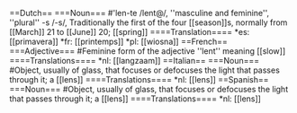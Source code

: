 ==Dutch==
===Noun===
#'len-te /lent@/, ''masculine and feminine'', ''plural'' -s /-s/,  Traditionally the first of the four [[season]]s, normally from [[March]] 21 to [[June]] 20; [[spring]]
====Translation====
*es: [[primavera]]
*fr: [[printemps]]
*pl: [[wiosna]]
==French==
===Adjective===
#Feminine form of the adjective ''lent'' meaning [[slow]]
====Translations====
*nl: [[langzaam]] 
==Italian==
===Noun===
#Object, usually of glass, that focuses or defocuses the light that passes through it; a [[lens]]
====Translations====
*nl: [[lens]] 
==Spanish==
===Noun===
#Object, usually of glass, that focuses or defocuses the light that passes through it; a [[lens]]
====Translations====
*nl: [[lens]]